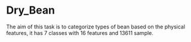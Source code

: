 # Dry_Bean
The aim of this task is to categorize types of bean based on the physical features, it has 7 classes with 16 features and 13611 sample.
